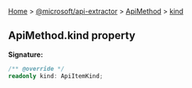 [Home](./index) &gt; [@microsoft/api-extractor](./api-extractor.md) &gt; [ApiMethod](./api-extractor.apimethod.md) &gt; [kind](./api-extractor.apimethod.kind.md)

## ApiMethod.kind property


<b>Signature:</b>

```typescript
/** @override */
readonly kind: ApiItemKind;
```

